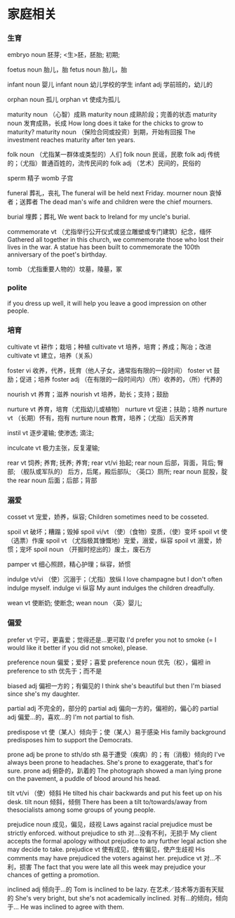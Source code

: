 
# 家庭相关
### 生育
embryo noun 胚芽; <生>胚，胚胎; 初期;

foetus noun 胎儿，胎
fetus noun 胎儿，胎

infant noun 婴儿
infant noun 幼儿学校的学生
infant adj 学前班的，幼儿的

orphan noun 孤儿
orphan vt 使成为孤儿

maturity noun （心智）成熟
maturity noun 成熟阶段；完善的状态
maturity noun 发育成熟，长成 How long does it take for the chicks to grow to maturity?
maturity noun （保险合同或投资）到期，开始有回报 The investment reaches maturity after ten years.


folk noun （尤指某一群体或类型的）人们
folk noun 民谣，民歌
folk adj 传统的；（尤指）普通百姓的，流传民间的
folk adj （艺术）民间的，民俗的

sperm 精子
womb  子宫

funeral 葬礼，丧礼
The funeral will be held next Friday.
mourner noun 哀悼者；送葬者
The dead man's wife and children were the chief mourners.

burial 埋葬；葬礼
We went back to Ireland for my uncle's burial.

commemorate vt （尤指举行公开仪式或竖立雕塑或专门建筑）纪念，缅怀
Gathered all together in this church, we commemorate those who lost their lives in the war.
A statue has been built to commemorate the 100th anniversary of the poet's birthday.



tomb （尤指重要人物的）坟墓，陵墓，冢

### polite
if you dress up well, it will help you leave a good impression on other people.


### 培育
cultivate vt 耕作；栽培；种植
cultivate vt 培养，培育；养成；陶冶；改进
cultivate vt 建立，培养（关系）

foster vi 收养，代养，抚育（他人子女，通常指有限的一段时间）
foster vt 鼓励；促进；培养
foster adj （在有限的一段时间内）（所）收养的，（所）代养的

nourish vt 养育；滋养
nourish vt 培养，助长；支持；鼓励

nurture vt 养育，培育（尤指幼儿或植物）
nurture vt 促进；扶助；培养
nurture vt （长期）怀有，抱有
nurture noun 教育，培养；（尤指）后天养育

instil vt 逐步灌输; 使渗透; 滴注;

inculcate vt 极力主张，反复灌输;

rear vt 饲养; 养育; 抚养; 养育;
rear vt/vi 抬起;
rear noun 后部，背面，背后; 臀部; （舰队或军队的） 后方，后尾，殿后部队; 〈英口〉厕所;
rear noun 屁股，腚
the rear noun 后面；后部；背部

### 溺爱

cosset vt 宠爱，娇养，纵容; Children sometimes need to be cosseted.


spoil vt 破坏；糟蹋；毁掉
spoil vi/vt （使）（食物）变质，（使）变坏
spoil vt 使（选票）作废
spoil vt （尤指极其慷慨地）宠爱，溺爱，纵容
spoil vt 溺爱，娇惯；宠坏
spoil noun （开掘时挖出的）废土，废石方

pamper vt 细心照顾，精心护理；纵容，娇惯

indulge vt/vi （使）沉溺于；（尤指）放纵
I love champagne but I don't often indulge myself.
indulge vi 纵容
My aunt indulges the children dreadfully.


wean vt 使断奶; 使断念;
wean noun 〈英〉婴儿;

### 偏爱
prefer vt 宁可，更喜爱；觉得还是…更可取 I'd prefer you not to smoke (= I would like it better if you did not smoke), please.

preference noun 偏爱；爱好；喜爱
preference noun 优先（权），偏袒
in preference to sth 优先于；而不是

biased adj 偏袒一方的；有偏见的
I think she's beautiful but then I'm biased since she's my daughter.


partial adj 不完全的，部分的
partial adj 偏向一方的，偏袒的，偏心的
partial adj 偏爱…的，喜欢…的 I'm not partial to fish.

predispose vt 使（某人）倾向于；使（某人）易于感染 His family background predisposes him to support the Democrats.

prone adj
be prone to sth/do sth 易于遭受（疾病）的；有（消极）倾向的
I've always been prone to headaches.
She's prone to exaggerate, that's for sure.
prone adj 俯卧的，趴着的
The photograph showed a man lying prone on the pavement, a puddle of blood around his head.


tilt vt/vi （使）倾斜 He tilted his chair backwards and put his feet up on his desk.
tilt noun 倾斜，倾侧 There has been a tilt to/towards/away from thesocialists among some groups of young people.

prejudice noun 成见，偏见，歧视
Laws against racial prejudice must be strictly enforced.
without prejudice to sth 对…没有不利，无损于
My client accepts the formal apology without prejudice to any further legal action she may decide to take.
prejudice vt 使有成见，使有偏见，使产生歧视
His comments may have prejudiced the voters against her.
prejudice vt 对…不利，损害
The fact that you were late all this week may prejudice your chances of getting a promotion.

inclined adj 倾向于…的
Tom is inclined to be lazy.
在艺术／技术等方面有天赋的
She's very bright, but she's not academically inclined.
对有…的倾向，倾向于…
He was inclined to agree with them.
